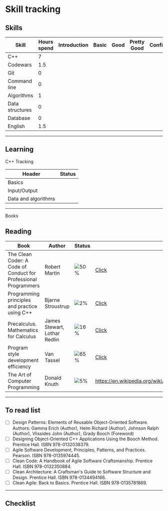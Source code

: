  # Skill tracking

## Skills

Skill|Hours spend|Introduction|Basic|Good|Pretty Good|Confident|Awesome
-----|-----------|------------|-----|----|-----------|---------|-------
C++  |      7||||||
Codewars|   1.5||||||
Git|        0||||||
Command line|0||||||
Algorithms|1|||||||
Data structures|0||||||
Database|0|||||||
English|1.5||||||||

_____

## Learning

C++ Tracking

Header|Status
------|------
Basics| 
Input/Output| 
Data and algorithms| 

_____

 Books

## Reading

Book |Author|Status|Source
-----|-----------|-------|------
The Clean Coder: A Code of Conduct for Professional Programmers| Robert Martin|![50%](https://progress-bar.dev/100)|[Click](https://www.goodreads.com/book/show/10284614-the-clean-coder)
Programming principles and practice using C++|Bjarne Stroustrup|![2%](https://progress-bar.dev/24)|[Click](https://clck.ru/VUb9j)
Precalculus. Mathematics for Calculus|James Stewart, Lothar Redlin|![16%](https://progress-bar.dev/25)|[Click](https://clck.ru/VUbBq)
Program style development efficiency| Van Tassel| ![65%](https://progress-bar.dev/75)|[Click](https://clck.ru/VUbEG)
The Art of Computer Programming|Donald Knuth|![5%](https://progress-bar.dev/5)|https://en.wikipedia.org/wiki/The_Art_of_Computer_Programming
_____

## To read list

- [ ] Design Patterns: Elements of Reusable Object-Oriented Software. Authors:  Gamma Erich (Author), Helm Richard (Author), Johnson Ralph (Author), Vlissides John (Author), Grady Booch (Foreword) 
- [ ] Designing Object-Oriented C++ Applications Using the Booch Method. Prentice Hall. ISBN 978-0132038379.
- [ ] Agile Software Development, Principles, Patterns, and Practices. Pearson. ISBN 978-0135974445.
- [ ] Clean Code: A Handbook of Agile Software Craftsmanship. Prentice Hall. ISBN 978-0132350884.
- [ ] Clean Architecture: A Craftsman's Guide to Software Structure and Design. Prentice Hall. ISBN 978-0134494166.
- [ ] Clean Agile: Back to Basics. Prentice Hall. ISBN 978-0135781869.
____


##   Checklist

 

